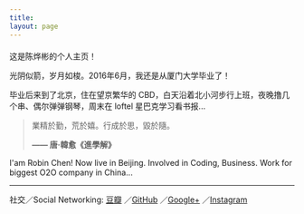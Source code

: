 ```yaml
---
title:
layout: page
---
```


<h1 class="main-color" style="font-size: 1em; font-weight: 400;">
这是陈烨彬的个人主页！
</h1>

光阴似箭，岁月如梭。2016年6月，我还是从厦门大学毕业了！

毕业后来到了北京，住在望京繁华的 CBD，白天沿着北小河步行上班，夜晚撸几个串、偶尔弹弹钢琴，周末在 loftel 星巴克学习看书报...

<blockquote class="blockquote-center">
<p>業精於勤，荒於嬉。行成於思，毀於隨。</p>
<p><strong> —— 唐‧韓愈《進學解》</strong></p>
</blockquote>

I'am Robin Chen! Now live in Beijing. Involved in Coding, Business. Work for biggest O2O company in China...

----

社交／Social Networking:
[豆瓣](https://www.douban.com/people/54904096/)
／[GitHub](https://github.com/xianyuxmu)
／[Google+](https://plus.google.com/u/0/108098881131336504752)
／[Instagram](https://www.instagram.com/robinchen17/)
